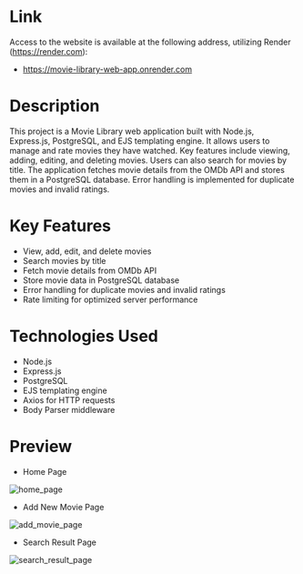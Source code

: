 # Link

Access to the website is available at the following address, utilizing Render (https://render.com):

- https://movie-library-web-app.onrender.com

# Description

This project is a Movie Library web application built with Node.js, Express.js, PostgreSQL, and EJS templating engine. It allows users to manage and rate movies they have watched. Key features include viewing, adding, editing, and deleting movies. Users can also search for movies by title. The application fetches movie details from the OMDb API and stores them in a PostgreSQL database. Error handling is implemented for duplicate movies and invalid ratings.

# Key Features

- View, add, edit, and delete movies
- Search movies by title
- Fetch movie details from OMDb API
- Store movie data in PostgreSQL database
- Error handling for duplicate movies and invalid ratings
- Rate limiting for optimized server performance

# Technologies Used

- Node.js
- Express.js
- PostgreSQL
- EJS templating engine
- Axios for HTTP requests
- Body Parser middleware

# Preview

- Home Page

![home_page](https://github.com/user-attachments/assets/bdefb78f-0dac-4ac1-9d67-de13cd5b61da)

- Add New Movie Page

![add_movie_page](https://github.com/user-attachments/assets/75b540c5-54ce-411c-b07b-271ba93df328)

- Search Result Page

![search_result_page](https://github.com/user-attachments/assets/1821521e-3861-4ace-aa71-b97e21fd807b)
